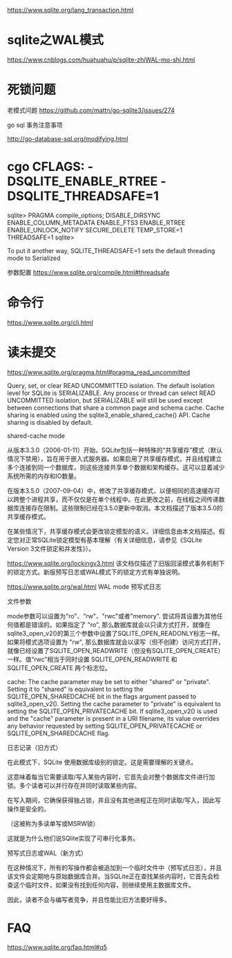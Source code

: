 
<https://www.sqlite.org/lang_transaction.html>

# sqlite之WAL模式

<https://www.cnblogs.com/huahuahu/p/sqlite-zhiWAL-mo-shi.html>

# 死锁问题

老模式问题
<https://github.com/mattn/go-sqlite3/issues/274>

go sql 事务注意事项

<http://go-database-sql.org/modifying.html>

# cgo CFLAGS: -DSQLITE_ENABLE_RTREE -DSQLITE_THREADSAFE=1

sqlite> PRAGMA compile_options;
DISABLE_DIRSYNC
ENABLE_COLUMN_METADATA
ENABLE_FTS3
ENABLE_RTREE
ENABLE_UNLOCK_NOTIFY
SECURE_DELETE
TEMP_STORE=1
THREADSAFE=1
sqlite>

To put it another way, SQLITE_THREADSAFE=1 sets the default threading mode to Serialized

参数配置
<https://www.sqlite.org/compile.html#threadsafe>

# 命令行

<https://www.sqlite.org/cli.html>

# 读未提交

<https://www.sqlite.org/pragma.html#pragma_read_uncommitted>

Query, set, or clear READ UNCOMMITTED isolation.
The default isolation level for SQLite is SERIALIZABLE.
Any process or thread can select READ UNCOMMITTED isolation, but SERIALIZABLE will still be used except between connections that share a common page and schema cache.
Cache sharing is enabled using the sqlite3_enable_shared_cache() API. Cache sharing is disabled by default.

shared-cache mode

从版本3.3.0（2006-01-11）开始，SQLite包括一种特殊的“共享缓存”模式（默认情况下禁用），旨在用于嵌入式服务器。如果启用了共享缓存模式，并且线程建立多个连接到同一个数据库，则这些连接共享单个数据和架构缓存。这可以显着减少系统所需的内存和IO数量。

在版本3.5.0（2007-09-04）中，修改了共享缓存模式，以便相同的高速缓存可以跨整个进程共享，而不仅仅是在单个线程中。在此更改之前，在线程之间传递数据库连接存在限制。这些限制已经在3.5.0更新中取消。本文档描述了版本3.5.0的共享缓存模式。

在某些情况下，共享缓存模式会更改锁定模型的语义。详细信息由本文档描述。假定您对正常SQLite锁定模型有基本理解（有关详细信息，请参见《SQLite Version 3文件锁定和并发性》）。

<https://www.sqlite.org/lockingv3.html>
该文档仅描述了旧版回滚模式事务机制下的锁定方式。新版预写日志或WAL模式下的锁定方式有单独说明。

<https://www.sqlite.org/wal.html>
WAL mode 预写式日志

文件参数

mode参数可以设置为"ro"、"rw"、"rwc"或者"memory". 尝试将其设置为其他任何值都是错误的。如果指定了 "ro", 那么数据库就会以只读方式打开，就像在sqlite3_open_v2()的第三个参数中设置了SQLITE_OPEN_READONLY标志一样。如果将模式选项设置为 "rw", 那么数据库就会以读写（但不创建）访问方式打开，就像已经设置了SQLITE_OPEN_READWRITE（但没有SQLITE_OPEN_CREATE）一样。值“rwc”相当于同时设置 SQLITE_OPEN_READWRITE 和 SQLITE_OPEN_CREATE 两个标志位。

cache: The cache parameter may be set to either "shared" or "private". Setting it to "shared" is equivalent to setting the SQLITE_OPEN_SHAREDCACHE bit in the flags argument passed to sqlite3_open_v2(). Setting the cache parameter to "private" is equivalent to setting the SQLITE_OPEN_PRIVATECACHE bit. If sqlite3_open_v2() is used and the "cache" parameter is present in a URI filename, its value overrides any behavior requested by setting SQLITE_OPEN_PRIVATECACHE or SQLITE_OPEN_SHAREDCACHE flag.

日志记录（旧方式）

在此模式下，SQLite 使用数据库级别的锁定。这是需要理解的关键点。

这意味着每当它需要读取/写入某些内容时，它首先会对整个数据库文件进行加锁。多个读者可以并行存在并同时读取某些内容。

在写入期间，它确保获得独占锁，并且没有其他进程正在同时读取/写入，因此写操作是安全的。

（这被称为多读单写或MSRW锁）

这就是为什么他们说SQlite实现了可串行化事务。

预写式日志或WAL（新方式）

在这种情况下，所有的写操作都会被追加到一个临时文件中（预写式日志），并且该文件会定期地与原始数据库合并。当SQLite正在查找某些内容时，它首先会检查这个临时文件，如果没有找到任何内容，则继续使用主数据库文件。

因此，读者不会与编写者竞争，并且性能比旧方法要好得多。

# FAQ

<https://www.sqlite.org/faq.html#q5>

